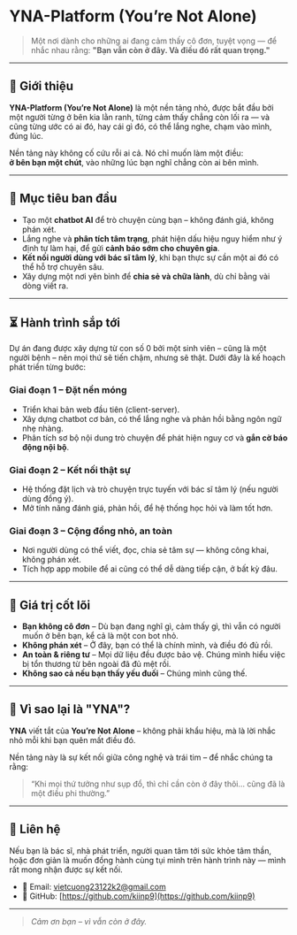 # YNA-Platform (You’re Not Alone)

> Một nơi dành cho những ai đang cảm thấy cô đơn, tuyệt vọng — để nhắc nhau rằng: **"Bạn vẫn còn ở đây. Và điều đó rất quan trọng."**

---

## 🌿 Giới thiệu

**YNA-Platform (You’re Not Alone)** là một nền tảng nhỏ, được bắt đầu bởi một người từng ở bên kia lằn ranh, từng cảm thấy chẳng còn lối ra — và cũng từng ước có ai đó, hay cái gì đó, có thể lắng nghe, chạm vào mình, đúng lúc.

Nền tảng này không cố cứu rỗi ai cả. Nó chỉ muốn làm một điều:  
**ở bên bạn một chút**, vào những lúc bạn nghĩ chẳng còn ai bên mình.

---

## 🌱 Mục tiêu ban đầu

- Tạo một **chatbot AI** để trò chuyện cùng bạn – không đánh giá, không phán xét.
- Lắng nghe và **phân tích tâm trạng**, phát hiện dấu hiệu nguy hiểm như ý định tự làm hại, để gửi **cảnh báo sớm cho chuyên gia**.
- **Kết nối người dùng với bác sĩ tâm lý**, khi bạn thực sự cần một ai đó có thể hỗ trợ chuyên sâu.
- Xây dựng một nơi yên bình để **chia sẻ và chữa lành**, dù chỉ bằng vài dòng viết ra.

---

## ⏳ Hành trình sắp tới

Dự án đang được xây dựng từ con số 0 bởi một sinh viên – cũng là một người bệnh – nên mọi thứ sẽ tiến chậm, nhưng sẽ thật. Dưới đây là kế hoạch phát triển từng bước:

### Giai đoạn 1 – Đặt nền móng
- Triển khai bản web đầu tiên (client-server).
- Xây dựng chatbot cơ bản, có thể lắng nghe và phản hồi bằng ngôn ngữ nhẹ nhàng.
- Phân tích sơ bộ nội dung trò chuyện để phát hiện nguy cơ và **gắn cờ báo động nội bộ**.

### Giai đoạn 2 – Kết nối thật sự
- Hệ thống đặt lịch và trò chuyện trực tuyến với bác sĩ tâm lý (nếu người dùng đồng ý).
- Mở tính năng đánh giá, phản hồi, để hệ thống học hỏi và làm tốt hơn.

### Giai đoạn 3 – Cộng đồng nhỏ, an toàn
- Nơi người dùng có thể viết, đọc, chia sẻ tâm sự — không công khai, không phán xét.
- Tích hợp app mobile để ai cũng có thể dễ dàng tiếp cận, ở bất kỳ đâu.

---

## 🌈 Giá trị cốt lõi

- **Bạn không cô đơn** – Dù bạn đang nghĩ gì, cảm thấy gì, thì vẫn có người muốn ở bên bạn, kể cả là một con bot nhỏ.
- **Không phán xét** – Ở đây, bạn có thể là chính mình, và điều đó đủ rồi.
- **An toàn & riêng tư** – Mọi dữ liệu đều được bảo vệ. Chúng mình hiểu việc bị tổn thương từ bên ngoài đã đủ mệt rồi.
- **Không sao cả nếu bạn thấy yếu đuối** – Chúng mình cũng thế.

---

## 📌 Vì sao lại là "YNA"?

**YNA** viết tắt của **You’re Not Alone** – không phải khẩu hiệu, mà là lời nhắc nhỏ mỗi khi bạn quên mất điều đó.

Nền tảng này là sự kết nối giữa công nghệ và trái tim – để nhắc chúng ta rằng:  
> “Khi mọi thứ tưởng như sụp đổ, thì chỉ cần còn ở đây thôi… cũng đã là một điều phi thường.”

---

## 💌 Liên hệ

Nếu bạn là bác sĩ, nhà phát triển, người quan tâm tới sức khỏe tâm thần, hoặc đơn giản là muốn đồng hành cùng tụi mình trên hành trình này — mình rất mong nhận được sự kết nối.

- 📧 Email: [vietcuong23122k2@gmail.com](mailto:vietcuong23122k2@gmail.com)  
- 🐙 GitHub: [https://github.com/kiinp9](https://github.com/kiinp9)

---

> *Cảm ơn bạn – vì vẫn còn ở đây.*
